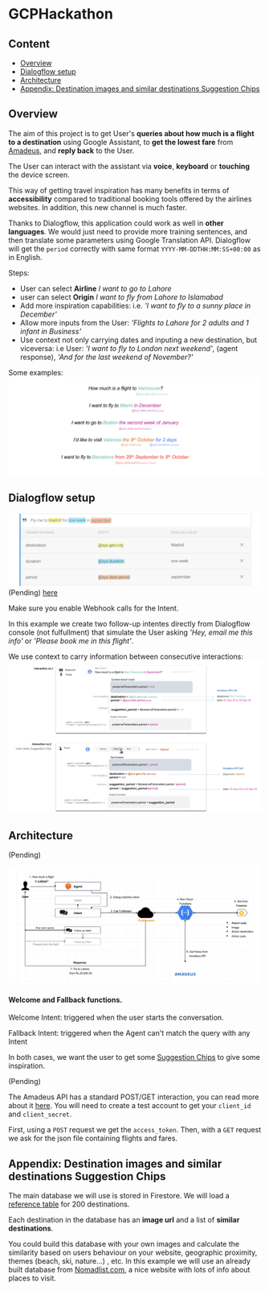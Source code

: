 # GCPHackathon
## Content
- [Overview](#overview)
- [Dialogflow setup](#dialogflow-setup)
- [Architecture](#architecture)
- [Appendix: Destination images and similar destinations Suggestion Chips](#appendix-destination-images-and-similar-destinations-suggestion-chips)


## Overview

The aim of this project is to get User's **queries about how much is a flight to a destination** using Google Assistant, to **get the lowest fare** from [Amadeus](https://amadeus.com/en/industries/airlines), and **reply back** to the User. 

The User can interact with the assistant via **voice**, **keyboard** or **touching** the device screen.

This way of getting travel inspiration has many benefits in terms of **accessibility** compared to traditional booking tools offered by the airlines websites. In addition, this new channel is much faster.

Thanks to Dialogflow, this application could work as well in **other languages**. We would just need to provide more training sentences, and then translate some parameters using Google Translation API. Dialogflow will get the `period` correctly with same format `YYYY-MM-DDTHH:MM:SS+00:00` as in English.

Steps:
- User can select **Airline** *I want to go to Lahore*
- user can select **Origin** *I want to fly from Lahore to Islamabad*
- Add more inspiration capabilities: i.e. *'I want to fly to a sunny place in December'*
- Allow more inputs from the User: *'Flights to Lahore for 2 adults and 1 infant in Business'*
- Use context not only carrying dates and inputing a new destination, but viceversa: i.e User: *'I want to fly to London next weekend'*, (agent response), *'And for the last weekend of November?'*

Some examples:
![Screenshot](/assets/images/speeches.png)

## Dialogflow setup
![Screenshot](/assets/images/dialogflow1.png)
(Pending) [here](https://cloud.google.com/dialogflow/docs/)

Make sure you enable Webhook calls for the Intent.

In this example we create two follow-up intentes directly from Dialogflow console (not fulfullment) that simulate the User asking *'Hey, email me this info'* or *'Please book me in this flight'*.

We use context to carry information between consecutive interactions:
![Screenshot](/assets/images/contextdiagram.png)


## Architecture
(Pending)

![Screenshot](/assets/images/flow.png)


#### Welcome and Fallback functions.

Welcome Intent: triggered when the user starts the conversation.

Fallback Intent: triggered when the Agent can't match the query with any Intent

In both cases, we want the user to get some [Suggestion Chips](https://developers.google.com/actions/assistant/responses) to give some inspiration.

(Pending)

The Amadeus API has a standard POST/GET interaction, you can read more about it [here](https://developers.amadeus.com/self-service/category/air/api-doc/flight-low-fare-search/api-reference). You will need to create a test account to get your `client_id` and `client_secret`.

First, using a `POST` request we get the `access_token`. Then, with a `GET` request we ask for the json file containing flights and fares. 


## Appendix: Destination images and similar destinations Suggestion Chips

The main database we will use is stored in Firestore. We will load a [reference table](/assets/airport_codes_200.csv) for 200 destinations.

Each destination in the database has an **image url** and a list of **similar destinations**.

You could build this database with your own images and calculate the similarity based on users behaviour on your website, geographic proximity, themes (beach, ski, nature...) , etc. In this example we will use an already built database from [Nomadlist.com](https://nomadlist.com), a nice website with lots of info about places to visit. 


